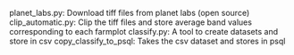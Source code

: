 planet_labs.py: Download tiff files from planet labs (open source)
clip_automatic.py: Clip the tiff files and store average band values corresponding to each farmplot
classify.py: A tool to create datasets and store in csv
copy_classify_to_psql: Takes the csv dataset and stores in psql